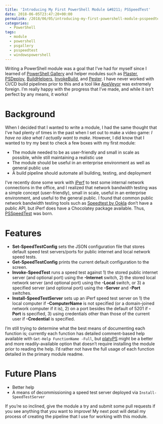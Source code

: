 ```yaml
---
title: 'Introducing My First PowerShell Module &#8211; PSSpeedTest'
date: 2018-06-05T23:47:20+00:00
permalink: /2018/06/05/introducing-my-first-powershell-module-psspeedtest/
categories:
  - PowerShell
tags:
  - module
  - powershell
  - psgallery
  - psspeedtest
  - windowspowershell
---
```

Writing a PowerShell module was a goal that I&#8217;ve had for myself since I learned of [PowerShell Gallery](https://www.powershellgallery.com/) and helper modules such as [Plaster](https://github.com/PowerShell/Plaster), [PSDeploy](https://github.com/RamblingCookieMonster/PSDeploy), [BuildHelpers](https://github.com/RamblingCookieMonster/BuildHelpers), [InvokeBuild](https://github.com/nightroman/Invoke-Build), and [Pester](https://github.com/pester/Pester). I have never worked with CI/CD build pipelines prior to this and a tool like [AppVeyor](https://www.appveyor.com/) was extremely foreign. I&#8217;m really happy with the progress that I&#8217;ve made, and while it isn&#8217;t perfect by any means, it works!

# Background

When I decided that I wanted to write a module, I had the same thought that I&#8217;ve had plenty of times in the past when I set out to make a video game: _I have no idea what I actually want to make_. However, I did know that I wanted to try my best to check a few boxes with my first module:

  * The module needed to be as user-friendly and small in scale as possible, while still maintaining a realistic use
  * The module should be useful in an enterprise environment as well as general public use
  * A build pipeline should automate all building, testing, and deployment

I&#8217;ve recently done some work with [iPerf](https://iperf.fr/) to test some internal network connections in the office, and I realized that network bandwidth testing was a simple concept (user-friendly), small in scale, useful in an enterprise environment, and useful to the general public. I found that common public network bandwidth testing tools such as [Speedtest by Ookla](http://www.speedtest.net/) don&#8217;t have a public API, but iPerf does have a Chocolatey package available. Thus, [PSSpeedTest](https://github.com/mcbobke/PSSpeedTest) was born.

# Features

  * **Set-SpeedTestConfig** sets the JSON configuration file that stores default speed test servers/ports for public internet and local network speed tests.
  * **Get-SpeedTestConfig** prints the current default configuration to the screen.
  * **Invoke-SpeedTest** runs a speed test against 1) the stored public internet server (and optional port) using the **-Internet** switch, 2) the stored local network server (and optional port) using the **-Local** switch, or 3) a specified server (and optional port) using the **-Server** and **-Port** switches.
  * **Install-SpeedTestServer** sets up an iPerf speed test server on 1) the local computer if **-ComputerName** is not specified (or a domain-joined network computer if it is), 2) on a port besides the default of 5201 if **-Port** is specified, 3) using credentials other than those of the current user if **-Credential** is specified.

I&#8217;m still trying to determine what the best means of documenting each function is; currently each function has detailed comment-based help available with `Get-Help FunctionName -Full`, but [platyPS](https://github.com/PowerShell/platyPS) might be a better and more readily-available option that doesn&#8217;t require installing the module prior to reading the help. I&#8217;d rather not have the full usage of each function detailed in the primary module readme.

# Future Plans

  * Better help
  * A means of decommissioning a speed test server deployed via `Install-SpeedTestServer`

If you&#8217;re so inclined, give the module a try and submit some pull requests if you see anything that you want to improve! My next post will detail my process of creating the pipeline that I use for working with this module.